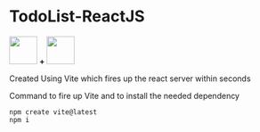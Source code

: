 ﻿# TodoList-ReactJS 

<img src="https://vitejs.dev/logo.svg" height=50px width=50px>  **+** <img src="https://upload.wikimedia.org/wikipedia/commons/thumb/a/a7/React-icon.svg/1200px-React-icon.svg.png" height=50px width=50px>

 
Created Using Vite which fires up the react server within seconds

Command to fire up Vite and to install the needed dependency</br>

```
npm create vite@latest
npm i
``` 


